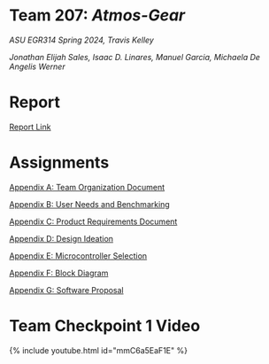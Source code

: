 # Team 207: _Atmos-Gear_

_ASU EGR314 Spring 2024, Travis Kelley_

_Jonathan Elijah Sales, Isaac D. Linares, Manuel Garcia, Michaela De Angelis Werner_

# Report

[Report Link](assignments/report)

# Assignments

[Appendix A: Team Organization Document](assignments/teamorganization)

[Appendix B: User Needs and Benchmarking](assignments/userneeds-benchmarking)

[Appendix C: Product Requirements Document](assignments/productrequirements)

[Appendix D: Design Ideation](assignments/designideation)

[Appendix E: Microcontroller Selection](assignments/microcontrollerselection)

[Appendix F: Block Diagram](assignments/blockdiagram)

[Appendix G: Software Proposal](assignments/sofwareproposal)

# Team Checkpoint 1 Video

{% include youtube.html id="mmC6a5EaF1E" %}  

